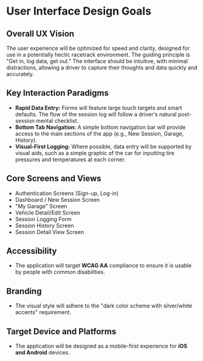 # User Interface Design Goals

## Overall UX Vision

The user experience will be optimized for speed and clarity, designed for use in a potentially hectic racetrack environment. The guiding principle is "Get in, log data, get out." The interface should be intuitive, with minimal distractions, allowing a driver to capture their thoughts and data quickly and accurately.

## Key Interaction Paradigms

* **Rapid Data Entry:** Forms will feature large touch targets and smart defaults. The flow of the session log will follow a driver's natural post-session mental checklist.
* **Bottom Tab Navigation:** A simple bottom navigation bar will provide access to the main sections of the app (e.g., New Session, Garage, History).
* **Visual-First Logging:** Where possible, data entry will be supported by visual aids, such as a simple graphic of the car for inputting tire pressures and temperatures at each corner.

## Core Screens and Views

* Authentication Screens (Sign-up, Log-in)
* Dashboard / New Session Screen
* "My Garage" Screen
* Vehicle Detail/Edit Screen
* Session Logging Form
* Session History Screen
* Session Detail View Screen

## Accessibility

* The application will target **WCAG AA** compliance to ensure it is usable by people with common disabilities.

## Branding

* The visual style will adhere to the "dark color scheme with silver/white accents" requirement.

## Target Device and Platforms

* The application will be designed as a mobile-first experience for **iOS and Android** devices.
